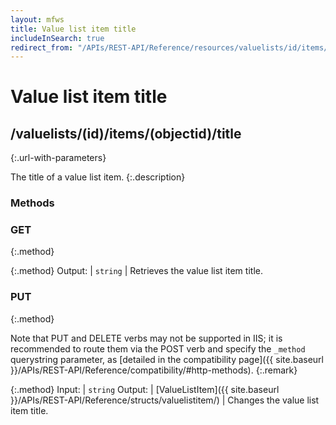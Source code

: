 ```yaml
---
layout: mfws
title: Value list item title
includeInSearch: true
redirect_from: "/APIs/REST-API/Reference/resources/valuelists/id/items/objectid/title.html"
---
```


# Value list item title

## /valuelists/(id)/items/(objectid)/title
{:.url-with-parameters}

The title of a value list item. 
{:.description}

### Methods

### GET
{:.method}

{:.method}
Output: | `string`
| Retrieves the value list item title. 

### PUT
{:.method}

Note that PUT and DELETE verbs may not be supported in IIS; it is recommended to route them via the POST verb and specify the `_method` querystring parameter, as [detailed in the compatibility page]({{ site.baseurl }}/APIs/REST-API/Reference/compatibility/#http-methods).
{:.remark}

{:.method}
Input: | `string`
Output: | [ValueListItem]({{ site.baseurl }}/APIs/REST-API/Reference/structs/valuelistitem/)
| Changes the value list item title. 
